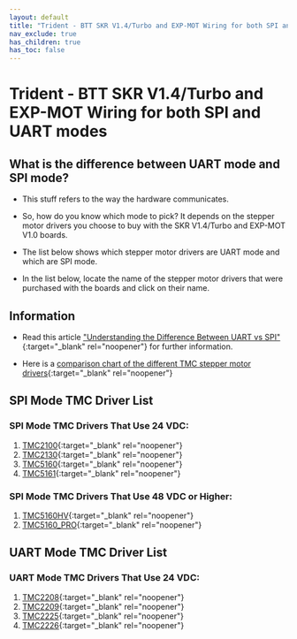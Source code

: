 ```yaml
---
layout: default
title: "Trident - BTT SKR V1.4/Turbo and EXP-MOT Wiring for both SPI and UART modes"
nav_exclude: true
has_children: true
has_toc: false
---
```


# Trident - BTT SKR V1.4/Turbo and EXP-MOT Wiring for both SPI and UART modes

## What is the difference between UART mode and SPI mode?

* This stuff refers to the way the hardware communicates.

* So, how do you know which mode to pick? It depends on the stepper motor drivers you choose to buy with the SKR V1.4/Turbo and EXP-MOT V1.0 boards.

* The list below shows which stepper motor drivers are UART mode and which are SPI mode.

* In the list below, locate the name of the stepper motor drivers that were purchased with the boards and click on their name.

## Information

* Read this article ["Understanding the Difference Between UART vs SPI" ](./images/What_is_the_Difference_Between_SPI_vs_UART.pdf#toolbar=1&page=1){:target="_blank" rel="noopener"} for further information.

* Here is a [comparison chart of the different TMC stepper motor drivers](https://learn.watterott.com/silentstepstick/comparison/){:target="_blank" rel="noopener"}


## SPI Mode TMC Driver List

### SPI Mode TMC Drivers That Use 24 VDC:

1.  [TMC2100](./tri_skrv14_exp-mot_spi_wiring#trident---skr-v14turbo-and-exp-mot-tmc2100-tmc2130-tmc5160-tmc5161-tmc5160hv-tmc5160pro-wiring){:target="_blank" rel="noopener"}
2.  [TMC2130](./tri_skrv14_exp-mot_spi_wiring#trident---skr-v14turbo-and-exp-mot-tmc2100-tmc2130-tmc5160-tmc5161-tmc5160hv-tmc5160pro-wiring){:target="_blank" rel="noopener"}
3.  [TMC5160](./tri_skrv14_exp-mot_spi_wiring#trident---skr-v14turbo-and-exp-mot-tmc2100-tmc2130-tmc5160-tmc5161-tmc5160hv-tmc5160pro-wiring){:target="_blank" rel="noopener"}
4.  [TMC5161](./tri_skrv14_exp-mot_spi_wiring#trident---skr-v14turbo-and-exp-mot-tmc2100-tmc2130-tmc5160-tmc5161-tmc5160hv-tmc5160pro-wiring){:target="_blank" rel="noopener"}

### SPI Mode TMC Drivers That Use 48 VDC or Higher:

1. [TMC5160HV](./tri_skrv14_exp-mot_spi_wiring#trident---skr-v14turbo-and-exp-mot-tmc2100-tmc2130-tmc5160-tmc5161-tmc5160hv-tmc5160pro-wiring){:target="_blank" rel="noopener"}
2. [TMC5160_PRO](./tri_skrv14_exp-mot_spi_wiring#trident---skr-v14turbo-and-exp-mot-tmc2100-tmc2130-tmc5160-tmc5161-tmc5160hv-tmc5160pro-wiring){:target="_blank" rel="noopener"}


## UART Mode TMC Driver List

### UART Mode TMC Drivers That Use 24 VDC:

1.  [TMC2208](../../../build/electrical/tri_skrv14_exp-mot_uart_wiring#trident---skr-v14turbo-and-exp-mot-tmc2208-tmc2209-tmc2225-tmc2226-wiring){:target="_blank" rel="noopener"}
2.  [TMC2209](../../../build/electrical/tri_skrv14_exp-mot_uart_wiring#trident---skr-v14turbo-and-exp-mot-tmc2208-tmc2209-tmc2225-tmc2226-wiring){:target="_blank" rel="noopener"}
3.  [TMC2225](../../../build/electrical/tri_skrv14_exp-mot_uart_wiring#trident---skr-v14turbo-and-exp-mot-tmc2208-tmc2209-tmc2225-tmc2226-wiring){:target="_blank" rel="noopener"}
4.  [TMC2226](../../../build/electrical/tri_skrv14_exp-mot_uart_wiring#trident---skr-v14turbo-and-exp-mot-tmc2208-tmc2209-tmc2225-tmc2226-wiring){:target="_blank" rel="noopener"}